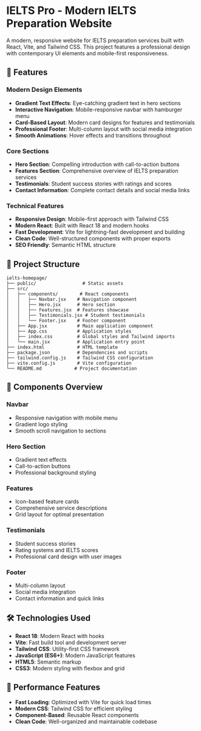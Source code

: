 
# IELTS Pro - Modern IELTS Preparation Website

A modern, responsive website for IELTS preparation services built with React, Vite, and Tailwind CSS. This project features a professional design with contemporary UI elements and mobile-first responsiveness.

## 🌟 Features

### Modern Design Elements
- **Gradient Text Effects**: Eye-catching gradient text in hero sections
- **Interactive Navigation**: Mobile-responsive navbar with hamburger menu
- **Card-Based Layout**: Modern card designs for features and testimonials
- **Professional Footer**: Multi-column layout with social media integration
- **Smooth Animations**: Hover effects and transitions throughout

### Core Sections
- **Hero Section**: Compelling introduction with call-to-action buttons
- **Features Section**: Comprehensive overview of IELTS preparation services
- **Testimonials**: Student success stories with ratings and scores
- **Contact Information**: Complete contact details and social media links

### Technical Features
- **Responsive Design**: Mobile-first approach with Tailwind CSS
- **Modern React**: Built with React 18 and modern hooks
- **Fast Development**: Vite for lightning-fast development and building
- **Clean Code**: Well-structured components with proper exports
- **SEO Friendly**: Semantic HTML structure


## 📁 Project Structure

```
ielts-homepage/
├── public/                 # Static assets
├── src/
│   ├── components/        # React components
│   │   ├── Navbar.jsx    # Navigation component
│   │   ├── Hero.jsx      # Hero section
│   │   ├── Features.jsx  # Features showcase
│   │   ├── Testimonials.jsx # Student testimonials
│   │   └── Footer.jsx    # Footer component
│   ├── App.jsx           # Main application component
│   ├── App.css           # Application styles
│   ├── index.css         # Global styles and Tailwind imports
│   └── main.jsx          # Application entry point
├── index.html            # HTML template
├── package.json          # Dependencies and scripts
├── tailwind.config.js    # Tailwind CSS configuration
├── vite.config.js        # Vite configuration
└── README.md            # Project documentation
```

## 🎨 Components Overview

### Navbar
- Responsive navigation with mobile menu
- Gradient logo styling
- Smooth scroll navigation to sections

### Hero Section
- Gradient text effects
- Call-to-action buttons
- Professional background styling

### Features
- Icon-based feature cards
- Comprehensive service descriptions
- Grid layout for optimal presentation

### Testimonials
- Student success stories
- Rating systems and IELTS scores
- Professional card design with user images

### Footer
- Multi-column layout
- Social media integration
- Contact information and quick links

## 🛠️ Technologies Used

- **React 18**: Modern React with hooks
- **Vite**: Fast build tool and development server
- **Tailwind CSS**: Utility-first CSS framework
- **JavaScript (ES6+)**: Modern JavaScript features
- **HTML5**: Semantic markup
- **CSS3**: Modern styling with flexbox and grid


## 🎯 Performance Features

- **Fast Loading**: Optimized with Vite for quick load times
- **Modern CSS**: Tailwind CSS for efficient styling
- **Component-Based**: Reusable React components
- **Clean Code**: Well-organized and maintainable codebase


